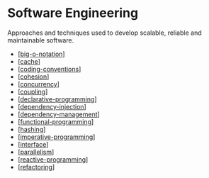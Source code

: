 # Software Engineering

Approaches and techniques used to develop scalable, reliable and maintainable software.

- [[big-o-notation]]
- [[cache]]
- [[coding-conventions]]
- [[cohesion]]
- [[concurrency]]
- [[coupling]]
- [[declarative-programming]]
- [[dependency-injection]]
- [[dependency-management]]
- [[functional-programming]]
- [[hashing]]
- [[imperative-programming]]
- [[interface]]
- [[parallelism]]
- [[reactive-programming]]
- [[refactoring]]

[//begin]: # "Autogenerated link references for markdown compatibility"
[big-o-notation]: software-engineering/big-o-notation "Big-O notation"
[cache]: software-engineering/cache "Cache"
[coding-conventions]: software-engineering/coding-conventions "Coding Conventions"
[cohesion]: software-engineering/cohesion "Cohesion"
[concurrency]: software-engineering/concurrency "Concurrency (Computer Science)"
[coupling]: software-engineering/coupling "Coupling"
[dependency-injection]: software-engineering/dependency-injection "Dependency Injection"
[dependency-management]: software-engineering/dependency-management "Dependencies Management"
[hashing]: software-engineering/hashing "Hashing"
[interface]: software-engineering/interface "Interface"
[parallelism]: software-engineering/parallelism "Parallelism"
[refactoring]: software-engineering/refactoring "Refactoring"
[declarative-programming]: software-engineering/declarative-programming "Declarative Programming"
[functional-programming]: software-engineering/functional-programming "Functional Programming"
[imperative-programming]: software-engineering/imperative-programming "Imperative Programming"
[reactive-programming]: software-engineering/reactive-programming "Reactive Programming"
[//end]: # "Autogenerated link references"
